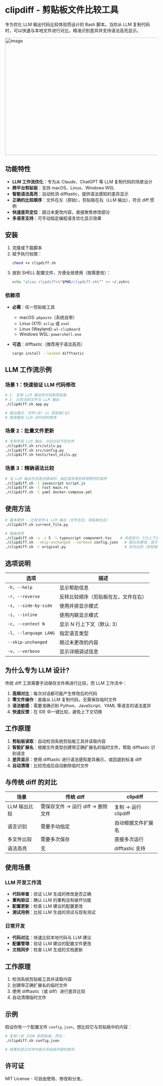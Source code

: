 # clipdiff - 剪贴板文件比较工具

专为优化 LLM 输出代码比较体验而设计的 Bash 脚本。当你从 LLM 复制代码时，可以快速与本地文件进行对比，精准识别差异并支持语法高亮显示。

<img width="1369" height="386" alt="image" src="https://github.com/user-attachments/assets/18d48724-7968-4687-b2da-21f2ae0ba2ed" />

## 功能特性

- **LLM 工作流优化**：专为从 Claude、ChatGPT 等 LLM 复制代码的场景设计
- **跨平台剪贴板**：支持 macOS、Linux、Windows WSL
- **智能语法高亮**：自动检测 difftastic，提供语法感知的差异显示
- **正确的比较顺序**：文件在左（原始），剪贴板在右（LLM 输出），符合 diff 惯例
- **快速差异定位**：跳过未更改内容，直接聚焦修改部分
- **多语言支持**：可手动指定编程语言优化显示效果

## 安装

1. 克隆或下载脚本
2. 赋予执行权限：
   ```bash
   chmod +x clipdiff.sh
   ```
3. 放到 SHELL 配置文件，方便全局使用（按需更改）：
   ```bash
   echo "alias clipdiff=\"$PWD/clipdiff.sh\"" >> ~/.zshrc
   ```

### 依赖项

- **必需**：任一剪贴板工具
  - macOS: `pbpaste`（系统自带）
  - Linux (X11): `xclip` 或 `xsel`
  - Linux (Wayland): `wl-clipboard`
  - Windows WSL: `powershell.exe`

- **可选**：difftastic（推荐用于语法高亮）
  ```bash
  cargo install --locked difftastic
  ```

## LLM 工作流示例

### 场景 1：快速验证 LLM 代码修改
```bash
# 1. 复制 LLM 输出的代码到剪贴板
# 2. 比较当前文件与 LLM 输出
./clipdiff.sh app.py

# 输出格式：文件(左) vs 剪贴板(右)
# 直观看到 LLM 对代码的修改
```

### 场景 2：批量文件更新
```bash
# 复制多段 LLM 输出，分别比较不同文件
./clipdiff.sh src/utils.py
./clipdiff.sh src/config.py
./clipdiff.sh tests/test_utils.py
```

### 场景 3：精确语法比较
```bash
# 当 LLM 输出包含语法错误时，指定语言类型获得更好的高亮
./clipdiff.sh -l javascript script.js
./clipdiff.sh -l rust main.rs
./clipdiff.sh -l yaml docker-compose.yml
```

## 使用方法

```bash
# 基本使用 - 比较文件与 LLM 输出（文件在左，剪贴板在右）
./clipdiff.sh current_file.py

# 高级选项
./clipdiff.sh -s -c 5 -l typescript component.tsx    # 并排显示，5行上下文
./clipdiff.sh --skip-unchanged --verbose config.json   # 跳过未更改，显示调试信息
./clipdiff.sh -r original.py                           # 反向比较（剪贴板在左，文件在右）
```

## 选项说明

| 选项 | 描述 |
|------|------|
| `-h, --help` | 显示帮助信息 |
| `-r, --reverse` | 反转比较顺序（剪贴板在左，文件在右） |
| `-s, --side-by-side` | 使用并排显示模式 |
| `-i, --inline` | 使用内联显示模式 |
| `-c, --context N` | 显示 N 行上下文（默认: 3） |
| `-l, --language LANG` | 指定语言类型 |
| `--skip-unchanged` | 跳过未更改的内容 |
| `-v, --verbose` | 显示详细调试信息 |

## 为什么专为 LLM 设计?

传统 diff 工具需要手动保存文件再进行比较，而 LLM 工作流中：

1. **高频对比**：每次对话都可能产生修改后的代码
2. **零文件操作**：直接从 LLM 复制代码，无需保存临时文件
3. **语法敏感**：需要准确识别 Python、JavaScript、YAML 等语言的语法差异
4. **快速反馈**：在 IDE 中一键比较，避免上下文切换

## 工作原理

1. **剪贴板读取**：自动检测系统剪贴板工具并读取内容
2. **智能扩展名**：根据文件类型创建带正确扩展名的临时文件，帮助 difftastic 识别语言
3. **差异显示**：使用 difftastic 进行语法感知差异展示，或回退到标准 diff
4. **自动清理**：比较完成后自动删除临时文件

## 与传统 diff 的对比

| 场景 | 传统 diff | clipdiff |
|------|-----------|----------|
| LLM 输出比较 | 需保存文件 → 运行 diff → 删除文件 | 复制 → 运行 clipdiff |
| 语言识别 | 需要手动指定 | 自动根据文件扩展名 |
| 多文件比较 | 需要多次保存 | 直接多次运行 |
| 语法高亮 | 无 | difftastic 支持 |

## 使用场景

### LLM 开发工作流
- **代码审查**：验证 LLM 生成的修改是否正确
- **重构验证**：确认 LLM 的重构没有破坏功能
- **配置更新**：检查 LLM 建议的配置更改
- **测试用例**：比较 LLM 生成的测试与现有测试

### 日常开发
- **代码对比**：快速比较本地代码与 LLM 建议
- **配置管理**：验证 LLM 建议的配置文件更改
- **文档同步**：检查 LLM 生成的文档更新

## 工作原理

1. 检测系统剪贴板工具并读取内容
2. 创建带正确扩展名的临时文件
3. 使用 difftastic（或 diff）进行差异比较
4. 自动清理临时文件

## 示例

假设你有一个配置文件 `config.json`，想比较它与剪贴板中的内容：

```bash
# 复制一些 JSON 到剪贴板，然后：
./clipdiff.sh config.json

# 结果将显示文件内容与剪贴板内容的差异
```

## 许可证

MIT License - 可自由使用、修改和分发。
